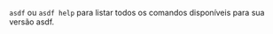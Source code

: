 <!-- 
    single source of truth.
    import commands list from master branch of repo.
    not amenable to docs supporting git refs. Solution to be determined.
 -->
`asdf` ou `asdf help` para listar todos os comandos disponíveis para sua versão asdf. 

[](https://raw.githubusercontent.com/asdf-vm/asdf/master/help.txt ':include')
